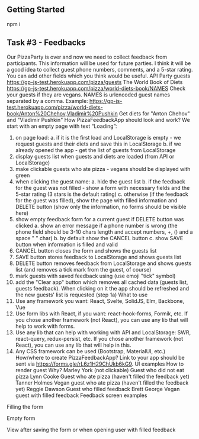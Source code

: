 ## Getting Started
npm i

## Task #3 - Feedbacks

Our PizzaParty is over and now we need to collect feedback from participants. This information will be used for future parties. I think it will be a good idea to collect guest phone numbers, comments, and a 5-star rating. You can add other fields which you think would be useful.
API
Party guests
https://gp-js-test.herokuapp.com/pizza/guests
The World Book of Diets
https://gp-js-test.herokuapp.com/pizza/world-diets-book/NAMES
Check your guests if they are vegans. NAMES is urlencoded guest names separated by a comma.
Example:
https://gp-js-test.herokuapp.com/pizza/world-diets-book/Anton%20Chehov,Vladimir%20Pushkin
Get diets for "Anton Chehov" and "Vladimir Pushkin"
How PizzaFeedbackApp should look and work?
We start with an empty page with text “Loading”:
1.	on page load:
a.	if it is the first load and LocalStorage is empty - we request guests and their diets and save this in LocalStorage
b.	if we already opened the app - get the list of guests from LocalStorage
2.	display guests list when guests and diets are loaded (from API or LocalStorage)
3.	make clickable guests who ate pizza - vegans should be displayed with green
4.	when clicking the guest name: 
a.	hide the guest list
b.	if the feedback for the guest was not filled - show a form with necessary fields and the 5-star rating (3 stars is the default rating)
c.	otherwise (if the feedback for the guest was filled), show the page with filled information and DELETE button (show only the information, no forms should be visible here)
5.	show empty feedback form for a current guest if DELETE button was clicked
a.	show an error message if a phone number is wrong (the phone field should be 3-10 chars length and accept numbers, +, () and a space " " char)
b.	by default show the CANCEL button
c.	show SAVE button when information is filled and valid
6.	CANCEL button closes the form and shows the guests list
7.	SAVE button stores feedback to LocalStorage and shows guests list 
8.	DELETE button removes feedback from LocalStorage and shows guests list (and removes a tick mark from the guest, of course)
9.	mark guests with saved feedback using   (use emoji "tick" symbol)
10.	add the "Clear app" button which removes all cached data (guests list, guests feedback). When clicking on it the app should be refreshed and the new guests' list is requested (step 1a)
What to use
1.	Use any framework you want: React, Svelte, SolidJS, Elm, Backbone, Vue
2.	Use form libs with React, if you want: react-hook-forms, Formik, etc. If you chose another framework (not React), you can use any lib that will help to work with forms.
3.	Use any lib that can help with working with API and LocalStorage: SWR, react-query, redux-persist, etc. If you chose another framework (not React), you can use any lib that will help in this.
4.	Any CSS framework can be used (Bootstrap, MaterialUI, etc.)
How/where to create PizzaFeedbackApp?
Link to your app should be sent via https://forms.gle/rL6z1H29ChUkb6kG9. 
UI examples
How to render guest	Why?
Marley York (not clickable)	Guest who did not eat pizza
Lynn Cooke	Guest who ate pizza (haven't filled the feedback yet)
Tanner Holmes	Vegan guest who ate pizza (haven't filled the feedback yet)
 Reggie Dawson	Guest who filled feedback
  Brett George	Vegan guest with filled feedback
Feedback screen examples
 
Filling the form
 
Empty form
 
View after saving the form or when opening user with filled feedback
